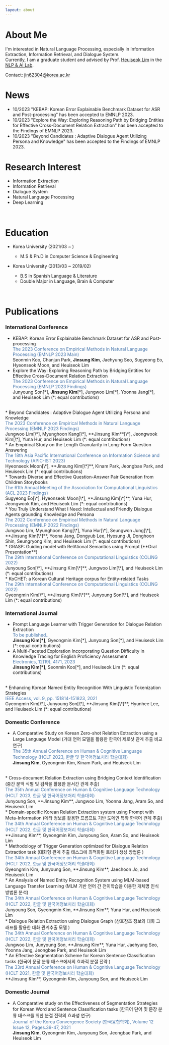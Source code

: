 ```yaml
---
layout: about 
---
```

[//]: # (Please check my [CV]&#40;https://drive.google.com/file/d/1OIubJzknuk7bAkOjLuTYHHNBPVkzwjoe/view?usp=sharing&#41; and [Google Scholar]&#40;https://scholar.google.com/citations?user=ubIxtk8AAAAJ&hl=ko&#41;! )
# About Me
I'm interested in Natural Language Processing, especially in Information Extraction, Information Retrieval, and Dialogue System. <br /> Currently, I am a graduate student and advised by Prof. [Heuiseok Lim](https://scholar.google.co.kr/citations?user=HMTkz7oAAAAJ&hl=ko&oi=ao)  in the [NLP & AI Lab](http://nlp.korea.ac.kr/). 

Contact: jin62304@korea.ac.kr 
<br/>

# News
* 10/2023 "KEBAP: Korean Error Explainable Benchmark Dataset for ASR and Post-processing" has been accepted to EMNLP 2023. 
* 10/2023 "Explore the Way: Exploring Reasoning Path by Bridging Entities for Effective Cross-Document Relation Extraction" has been accepted to the Findings of EMNLP 2023.
* 10/2023 "Beyond Candidates : Adaptive Dialogue Agent Utilizing Persona and Knowledge" has been accepted to the Findings of EMNLP 2023.

# Research Interest
* Information Extraction
* Information Retrieval
* Dialogue System
* Natural Language Processing
* Deep Learning
<br/>

# Education
* Korea University (2021/03 ~ )
  * M.S & Ph.D in Computer Science & Engineering

* Korea University (2013/03 ~ 2019/02)
  * B.S in Spanish Language & Literature
  * Double Major in Language, Brain & Computer
<br/>

# Publications

### International Conference
* KEBAP: Korean Error Explainable Benchmark Dataset for ASR and Post-processing <br/> 
<span style="color:rgb(73, 120, 173)"> The 2023 Conference on Empirical Methods in Natural Language Processing (EMNLP 2023 Main)
 </span> <br/> 
Seonmin Koo, Chanjun Park, **Jinsung Kim**, Jaehyung Seo, Sugyeong Eo, Hyeonseok Moon, and Heuiseok Lim <br/>
* Explore the Way: Exploring Reasoning Path by Bridging Entities for Effective Cross-Document Relation Extraction <br/> 
<span style="color:rgb(73, 120, 173)"> The 2023 Conference on Empirical Methods in Natural Language Processing (EMNLP 2023 Findings) </span> <br/> 
Junyoung Son[\*], **Jinsung Kim**[\*], Jungwoo Lim[\*], Yoonna Jang[\*], and Heuiseok Lim (*: equal contributions)
<br/>
* Beyond Candidates : Adaptive Dialogue Agent Utilizing Persona and Knowledge <br/> 
<span style="color:rgb(73, 120, 173)"> The 2023 Conference on Empirical Methods in Natural Language Processing (EMNLP 2023 Findings) </span> <br/> 
Jungwoo Lim[\*], Myunghoon Kang[\*], **Jinsung Kim**[\*], Jeongwook Kim[\*], Yuna Hur, and Heuiseok Lim (*: equal contributions)
<br/>
* An Empirical Study on the Length Granularity in Long-Form Question Answering <br/> 
<span style="color:rgb(73, 120, 173)"> The 18th Asia Pacific International Conference
on Information Science and Technology (APIC-IST 2023) </span> <br/> 
Hyeonseok Moon[\*], **Jinsung Kim[\*]**, Kinam Park, Jeongbae Park, and Heuiseok Lim (*: equal contributions) <br/>
* Towards Diverse and Effective Question-Answer Pair Generation from Children Storybooks <br/> 
<span style="color:rgb(73, 120, 173)"> The 61th Annual Meeting of the Association for Computational Linguistics (ACL 2023 Findings) </span> <br/> 
Sugyeong Eo[\*], Hyeonseok Moon[\*], **Jinsung Kim[\*]**, Yuna Hur, Jeongwook Kim, and Heuiseok Lim (*: equal contributions) <br/>
* You Truly Understand What I Need: Intellectual and Friendly Dialogue Agents grounding
Knowledge and Persona <br/> 
<span style="color:rgb(73, 120, 173)"> The 2022 Conference on Empirical Methods in Natural Language Processing (EMNLP 2022 Findings) </span> <br/> 
Jungwoo Lim, Myunghoon Kang[\*], Yuna Hur[\*], Seungwon Jung[\*], **Jinsung Kim[\*]**, Yoona Jang, Dongyub Lee, Hyesung Ji, Donghoon Shin, Seungryong Kim, and Heuiseok Lim (*: equal contributions) <br/>
* GRASP: Guiding model with RelAtional Semantics using Prompt (**Oral Presentation**) <br/> 
<span style="color:rgb(73, 120, 173)"> The 29th International Conference on Computational Linguistics (COLING 2022) </span> <br/> 
Junyoung Son[\*], **Jinsung Kim[\*]**, Jungwoo Lim[\*], and Heuiseok Lim (*: equal contributions) <br/> 
* KoCHET: a Korean Cultural Heritage corpus for Entity-related Tasks <br/> 
<span style="color:rgb(73, 120, 173)"> The 29th International Conference on Computational Linguistics (COLING 2022) </span> <br/> 
Gyeongmin Kim[\*], **Jinsung Kim[\*]**, Junyoung Son[\*], and Heuiseok Lim (*: equal contributions)
<br/>

### International Journal
* Prompt Language Learner with Trigger Generation for Dialogue Relation Extraction <br/>
<span style="color:rgb(73, 120, 173)"> To be published.. </span> <br/>
**Jinsung Kim[\*]**, Gyeongmin Kim[\*], Junyoung Son[\*], and Heuiseok Lim (*: equal contributions) <br/>
* A Multi-Faceted Exploration Incorporating Question Difficulty in Knowledge Tracing for English Proficiency Assessment <br/> 
<span style="color:rgb(73, 120, 173)"> Electronics, 12(19), 4171, 2023 </span> <br/> 
**Jinsung Kim[\*]**, Seonmin Koo[\*], and Heuiseok Lim (*: equal contributions) 
<br/>
* Enhancing Korean Named Entity Recognition With Linguistic Tokenization Strategies <br/> 
<span style="color:rgb(73, 120, 173)"> IEEE Access, vol. 9, pp. 151814-151823, 2021 </span> <br/> 
Gyeongmin Kim[\*], Junyoung Son[\*], **Jinsung Kim[\*]**, Hyunhee Lee, and Heuiseok Lim (*: equal contributions) 
<br/>

### Domestic Conference
* A Comparative Study on Korean Zero-shot Relation Extraction using a Large Language Model (거대 언어 모델을 활용한 한국어 제로샷 관계 추출 비교 연구) <br/> 
<span style="color:rgb(73, 120, 173)"> The 35th Annual Conference on Human & Cognitive Language Technology (HCLT 2023, 한글 및 한국어정보처리 학술대회) </span> <br/>
**Jinsung Kim**, Gyeongmin Kim, Kinam Park, and Heuiseok Lim
<br/>
* Cross-document Relation Extraction using Bridging Context Identification (중간 문맥 식별 및 검색을 활용한 문서간 관계 추출) <br/> 
<span style="color:rgb(73, 120, 173)"> The 35th Annual Conference on Human & Cognitive Language Technology (HCLT 2023, 한글 및 한국어정보처리 학술대회) </span> <br/>
Junyoung Son, **Jinsung Kim**, Jungwoo Lim, Yoonna Jang, Aram So, and Heuiseok Lim
<br/>
* Domain-specific Korean Relation Extraction system using Prompt with Meta-Information (메타 정보를 활용한 프롬프트 기반 도메인 특화 한국어 관계 추출) <br/> 
<span style="color:rgb(73, 120, 173)"> The 34th Annual Conference on Human & Cognitive Language Technology (HCLT 2022, 한글 및 한국어정보처리 학술대회) </span> <br/>
**Jinsung Kim**, Gyeongmin Kim, Junyoung Son, Aram So, and Heuiseok Lim
<br/>
* Methodology of Trigger Generation optimized for Dialogue Relation Extraction task (대화형 관계 추출 태스크에 최적화된 트리거 생성 방법론
) <br/> 
<span style="color:rgb(73, 120, 173)"> The 34th Annual Conference on Human & Cognitive Language Technology (HCLT 2022, 한글 및 한국어정보처리 학술대회) </span> <br/>
Gyeongmin Kim, Junyoung Son, **Jinsung Kim**, Jaechoon Jo, and Heuiseok Lim
<br/>
* An Analysis of Named Entity Recognition System using MLM-based Language Transfer Learning (MLM 기반 언어 간 전이학습을 이용한 개체명 인식 방법론 분석) <br/> 
<span style="color:rgb(73, 120, 173)"> The 34th Annual Conference on Human & Cognitive Language Technology (HCLT 2022, 한글 및 한국어정보처리 학술대회) </span> <br/>
Junyoung Son, Gyeongmin Kim, **Jinsung Kim**, Yuna Hur, and Heuiseok Lim
<br/>
* Dialogue Relation Extraction using Dialogue Graph (상호참조 정보와 대화 그래프를 활용한 대화 관계추출 모델
) <br/> 
<span style="color:rgb(73, 120, 173)"> The 34th Annual Conference on Human & Cognitive Language Technology (HCLT 2022, 한글 및 한국어정보처리 학술대회) </span> <br/>
Jungwoo Lim, Junyoung Son, **Jinsung Kim**, Yuna Hur, Jaehyung Seo, Yoonna Jang, Jeongbae Park, and Heuiseok Lim
<br/>
* An Effective Segmentation Scheme for Korean Sentence Classification tasks (한국어 문장 분류 태스크에서의 효과적 분절 전략
) <br/> 
<span style="color:rgb(73, 120, 173)"> The 33rd Annual Conference on Human & Cognitive Language Technology (HCLT 2021, 한글 및 한국어정보처리 학술대회) </span> <br/>
**Jinsung Kim**, Gyeongmin Kim, Junyoung Son, and Heuiseok Lim
<br/>

### Domestic Journal
* A Comparative study on the Effectiveness of Segmentation Strategies for Korean Word and Sentence Classification tasks (한국어 단어 및 문장 분류 태스크를 위한 분절 전략의 효과성 연구) <br/> 
<span style="color:rgb(73, 120, 173)"> Journal of the Korea Convergence Society (한국융합학회), Volume 12 Issue 12, Pages.39-47, 2021 </span> <br/>
**Jinsung Kim**, Gyeongmin Kim, Junyoung Son, Jeongbae Park, and Heuiseok Lim
